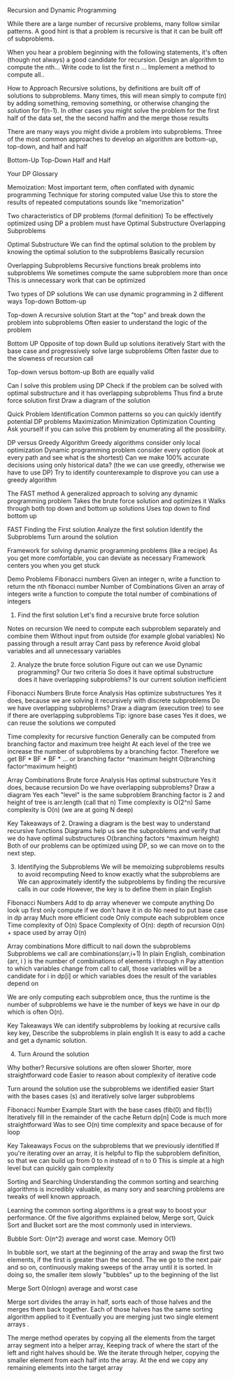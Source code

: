 Recursion and Dynamic Programming

While there are a large number of recursive problems, many follow similar patterns. A good hint is that a problem is recursive is that it can be built off of subproblems. 

When you hear a problem beginning with the following statements, it's often (though not always) a good candidate for recursion.
Design an algorithm to compute the nth...
Write code to list the first n ...
Implement a method to compute all..

How to Approach
Recursive solutions, by definitions are built off of solutions to subproblems. Many times, this will mean simply to compute f(n) by adding something, removing something, or otherwise changing the solution for f(n-1). 
In other cases you might solve the problem for the first half of the data set, the the second halfm and the merge those results

There are many ways you might divide a problem into subproblems. Three of the most common approaches to develop an algorithm are bottom-up, top-down, and half and half

Bottom-Up
Top-Down
Half and Half

Your DP Glossary

Memoization:
Most important term, often conflated with dynamic programming
Technique for storing computed value
Use this to store the results of repeated computations
sounds like "memorization"

Two characteristics of DP problems (formal definition)
To be effectively optimized using DP a problem must have
Optimal Substructure
Overlapping Subproblems

Optimal Substructure
We can find the optimal solution to the problem by knowing the optimal solution to the subproblems
Basically recursion

Overlapping Subproblems
Recursive functions break problems into subproblems
We sometimes compute the same subproblem more than once
This is unnecessary work that can be optimized

Two types of DP solutions
We can use dynamic programming in 2 different ways 
Top-down
Bottom-up

Top-down
A recursive solution
Start at the "top" and break down the problem into subproblems
Often easier to understand the logic of the problem

Bottom UP
Opposite of top down
Build up solutions iteratively
Start with the base case and progressively solve large subproblems
Often faster due to the slowness of recursion call

Top-down versus bottom-up
Both are equally valid

Can I solve this problem using DP
Check if the problem can be solved with optimal substructure and it has overlapping subproblems
Thus find a brute force solution first
Draw a diagram of the solution

Quick Problem Identification
Common patterns so you can quickly identify potential DP problems
Maximization
Minimization
Optimization
Counting 
Ask yourself if you can solve this problem by enumerating all the possibility.

DP versus Greedy Algorithm
Greedy algorithms consider only local optimization
Dynamic programming problem consider every option (look at every path and see what is the shortest)
Can we make 100% accurate decisions using only historical data? 
(the we can use greedly, otherwise we have to use DP)
Try to identify counterexample to disprove you can use a greedy algorithm 

The FAST method
A generalized approach to solving any dynamic programming problem
Takes the brute force solution and optimizes it
Walks through both top down and bottom up solutions
Uses top down to find bottom up

FAST
Finding the First solution
Analyze the first solution
Identify the Subproblems
Turn around the solution

Framework for solving dynamic programming problems  (like a recipe) 
As you get more comfortable, you can deviate as necessary
Framework centers you when you get stuck

Demo Problems
Fibonacci numbers
Given an integer n, write a function to return the nth fibonacci number
Number of Combinations
Given an array of integers write a function to compute the total number of combinations of integers

1. Find the first solution
Let's find a recursive brute force solution

Notes on recursion
We need to compute each subproblem separately and combine them
Without input from outside (for example global variables)
No passing through a result array
Cant pass by reference
Avoid global variables and all unnecessary variables

2. Analyze the brute force solution
Figure out can we use Dynamic programming?
Our two criteria
So does it have optimal substructure
does it have overlapping subproblems?
Is our current solution inefficient

Fibonacci Numbers Brute force Analysis
Has optimize substructures
Yes it does, because we are solving it recursively with discrete subproblems
Do we have overlapping subproblems?
Draw a diagram (execution tree) to see if there are overlapping subproblems
Tip: ignore base cases
Yes it does, we can reuse the solutions we computed

Time complexity for recursive function
Generally can be computed from branching factor and maximum tree height
At each level of the tree we increase the number of subproblems by a branching factor. Therefore we get BF * BF * BF * … or branching factor ^maximum height
O(branching factor^maximum height)

Array Combinations Brute force Analysis
Has optimal substructure
Yes it does, because recursion
Do we have overlapping subproblems?
Draw a diagram
Yes each "level" is the same subproblem
Branching factor is 2 and height of tree is arr.length (call that n)
Time complexity is O(2^n)
Same complexity is O(n) (we are at going N deep)

Key Takeaways of 2.
Drawing a diagram is the best way to understand recursive functions
Diagrams help us see the subproblems and verify that we do have optimal substructures
O(branching factors ^maximum height)
Both of our problems can be optimized using DP, so we can move on to the next step.


3. Identifying the Subproblems
We will be memoizing subproblems results to avoid recomputing
Need to know exactly what the subproblems are
We can approximately identify the subproblems by finding the recursive calls in our code
However, the key is to define them in plain English

Fibonacci Numbers
Add to dp array whenever we compute anything
Do look up first only compute if we don't have it in do
No need to put base case in dp array
Much more efficient code
Only compute each subproblem once
Time complexity of O(n)
Space Complexity of O(n): depth of recursion O(n) + space used by array O(n)

Array combinations
More difficult to nail down the subproblems
Subproblems we call are combinations(arr,i+1)
In plain English, combination (arr, i ) is the number of combinations of elements i through n
Pay attention to which variables change from call  to call, those variables will be a candidate for i in dp[i] or which variables does the result of the variables depend on 

We are only computing each subproblem once, thus the runtime is the number of subproblems we have ie the number of keys we have in our dp which is often O(n).

Key Takeaways
We can identify subproblems by looking at recursive calls
key key, Describe the subproblems in plain english
It is easy to add a cache and get a dynamic solution.

4. Turn Around the solution

Why bother?
Recursive solutions are often slower
Shorter, more straightforward code
Easier to reason about complexity of iterative code

Turn around the solution
use the subproblems we identified easier
Start with the bases cases (s) and iteratively solve larger subproblems

Fibonacci Number Example
Start with the base cases (fib(0) and fib(1))
Iteratively fill in the remainder of the cache
Return dp[n]
Code is much more straightforward
Was to see O(n) time complexity and space because of for loop

Key Takeaways
Focus on the subproblems that we previously identified
If you're iterating over an array, it is helpful to flip the subproblem definition, so that we can build up from 0 to n instead of n to 0
This is simple at a high level but can quickly gain complexity

Sorting and Searching 
Understanding the common sorting and searching algorithms is incredibly valuable, as many sory and searching problems are tweaks of well known approach.

Learning the common sorting algorithms is a great way to boost your performance. Of the five algorithms explained below, Merge sort, Quick Sort and Bucket sort are the most commonly used in interviews.

Bubble Sort: O(n^2) average and worst case. Memory O(1)

In bubble sort, we start at the beginning of the array and swap the first two elements, if the first is greater than the second.
The we go to the next pair and so on, continuously making sweeps of the array until it is sorted.
In doing so, the smaller item slowly "bubbles" up to the beginning of the list

Merge Sort O(nlogn) average and worst case 

Merge sort divides the array in half, sorts each of those halves and the merges them back together.
Each of those halves has the same sorting algorithm applied to it
Eventually you are merging just two single element arrays .

The merge method operates by copying all the elements from the target array segment into a helper array,
Keeping track of where the start of the left and right halves should be.
We the iterate through helper, copying the smaller element from each half into the array. At the end we copy any remaining elements into the target array

